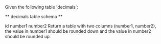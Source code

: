 Given the following table 'decimals':

** decimals table schema **

id
number1
number2
Return a table with two columns (number1, number2), the value in number1 should be rounded down and the value in number2 should be rounded up.